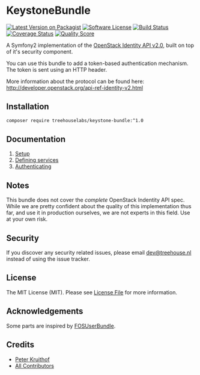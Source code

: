 KeystoneBundle
==============

[![Latest Version on Packagist][ico-version]][link-packagist]
[![Software License][ico-license]](LICENSE.md)
[![Build Status][ico-travis]][link-travis]
[![Coverage Status][ico-scrutinizer]][link-scrutinizer]
[![Quality Score][ico-code-quality]][link-code-quality]

A Symfony2 implementation of the [OpenStack Identity API v2.0][1],
built on top of it's security component.

You can use this bundle to add a token-based authentication
mechanism. The token is sent using an HTTP header.

More information about the protocol can be found here:
http://developer.openstack.org/api-ref-identity-v2.html

[1]: http://developer.openstack.org/api-ref-identity-v2.html


## Installation

```sh
composer require treehouselabs/keystone-bundle:^1.0
```


## Documentation

1. [Setup][doc-setup]
2. [Defining services][doc-services]
3. [Authenticating][doc-authenticating]

[doc-setup]:          /src/TreeHouse/KeystoneBundle/Resources/doc/01-setup.md
[doc-services]:       /src/TreeHouse/KeystoneBundle/Resources/doc/02-defining-services.md
[doc-authenticating]: /src/TreeHouse/KeystoneBundle/Resources/doc/03-authenticating.md


## Notes
This bundle does not cover the _complete_ OpenStack Indentity API spec. While
we are pretty confident about the quality of this implementation thus far, and
use it in production ourselves, we are not experts in this field. Use at your
own risk.


## Security

If you discover any security related issues, please email dev@treehouse.nl
instead of using the issue tracker.


## License

The MIT License (MIT). Please see [License File](LICENSE.md) for more information.


## Acknowledgements

Some parts are inspired by [FOSUserBundle](https://github.com/FriendsOfSymfony/FOSUserBundle).


## Credits

- [Peter Kruithof][link-author]
- [All Contributors][link-contributors]


[ico-version]: https://img.shields.io/packagist/v/treehouselabs/keystone-bundle.svg?style=flat-square
[ico-license]: https://img.shields.io/badge/license-MIT-brightgreen.svg?style=flat-square
[ico-travis]: https://img.shields.io/travis/treehouselabs/keystone-bundle/master.svg?style=flat-square
[ico-scrutinizer]: https://img.shields.io/scrutinizer/coverage/g/treehouselabs/keystone-bundle.svg?style=flat-square
[ico-code-quality]: https://img.shields.io/scrutinizer/g/treehouselabs/keystone-bundle.svg?style=flat-square
[ico-downloads]: https://img.shields.io/packagist/dt/treehouselabs/keystone-bundle.svg?style=flat-square

[link-packagist]: https://packagist.org/packages/treehouselabs/keystone-bundle
[link-travis]: https://travis-ci.org/treehouselabs/keystone-bundle
[link-scrutinizer]: https://scrutinizer-ci.com/g/treehouselabs/keystone-bundle/code-structure
[link-code-quality]: https://scrutinizer-ci.com/g/treehouselabs/keystone-bundle
[link-downloads]: https://packagist.org/packages/treehouselabs/keystone-bundle
[link-author]: https://github.com/treehouselabs
[link-contributors]: ../../contributors
